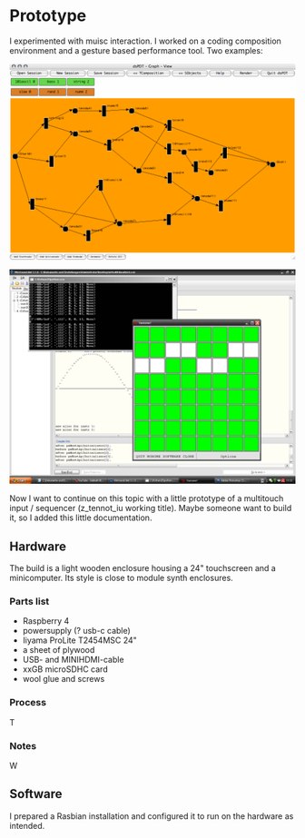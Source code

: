 # Prototype
I experimented with muisc interaction. I worked on a coding composition environment and a 
gesture based performance tool. Two examples:

![](graphcomposition_dsPDT.jpg?raw=true)

![](screenvirtu40h.jpg?raw=true)

Now I want to continue on this topic with a little prototype of a multitouch input / sequencer (z_tennot_iu working title). 
Maybe someone want to build it, so I added this little documentation.


## Hardware
The build is a light wooden enclosure housing a 24" touchscreen and a minicomputer. Its style is close to module synth enclosures.

### Parts list
- Raspberry 4
- powersupply (? usb-c cable)
- Iiyama ProLite T2454MSC 24"
- a sheet of plywood
- USB- and MINIHDMI-cable
- xxGB microSDHC card
- wool glue and screws

### Process
T
### Notes
W

## Software

I prepared a Rasbian installation and configured it to run on the hardware as intended.


